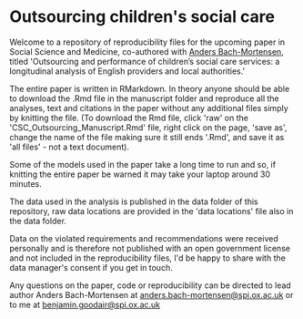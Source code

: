 # Outsourcing children's social care

Welcome to a repository of reproducibility files for the upcoming paper in Social Science and Medicine, co-authored with [Anders Bach-Mortensen](https://www.spi.ox.ac.uk/people/anders-bach-mortensen), titled 'Outsourcing and performance of children’s social care services: a longitudinal analysis of English providers and local authorities.'

The entire paper is written in RMarkdown. In theory anyone should be able to download the .Rmd file in the manuscript folder and reproduce all the analyses, text and citations in the paper without any additional files simply by knitting the file. (To download the Rmd file, click 'raw' on the 'CSC_Outsourcing_Manuscript.Rmd' file, right click on the page, 'save as', change the name of the file making sure it still ends '.Rmd', and save it as 'all files' - not a text document).

Some of the models used in the paper take a long time to run and so, if knitting the entire paper be warned it may take your laptop around 30 minutes.

The data used in the analysis is published in the data folder of this repository, raw data locations are provided in the 'data locations' file also in the data folder.

Data on the violated requirements and recommendations were received personally and is therefore not published with an open government license and not included in the reproducibility files, I'd be happy to share with the data manager's consent if you get in touch.

Any questions on the paper, code or reproducibility can be directed to lead author Anders Bach-Mortensen at anders.bach-mortensen@spi.ox.ac.uk or to me at benjamin.goodair@spi.ox.ac.uk
